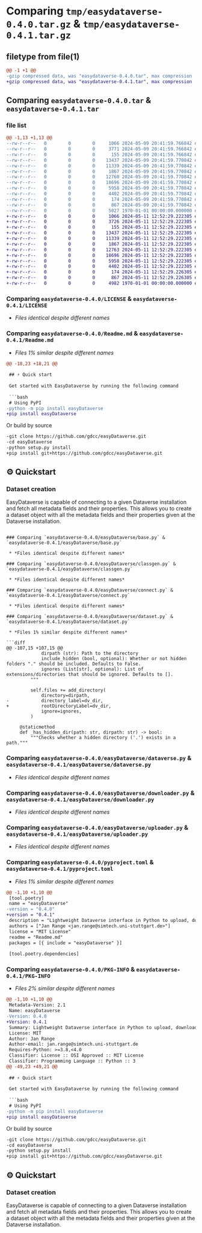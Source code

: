 # Comparing `tmp/easydataverse-0.4.0.tar.gz` & `tmp/easydataverse-0.4.1.tar.gz`

## filetype from file(1)

```diff
@@ -1 +1 @@
-gzip compressed data, was "easydataverse-0.4.0.tar", max compression
+gzip compressed data, was "easydataverse-0.4.1.tar", max compression
```

## Comparing `easydataverse-0.4.0.tar` & `easydataverse-0.4.1.tar`

### file list

```diff
@@ -1,13 +1,13 @@
--rw-r--r--   0        0        0     1066 2024-05-09 20:41:59.766842 easydataverse-0.4.0/LICENSE
--rw-r--r--   0        0        0     3771 2024-05-09 20:41:59.766842 easydataverse-0.4.0/Readme.md
--rw-r--r--   0        0        0      155 2024-05-09 20:41:59.766842 easydataverse-0.4.0/easyDataverse/__init__.py
--rw-r--r--   0        0        0    13437 2024-05-09 20:41:59.770842 easydataverse-0.4.0/easyDataverse/base.py
--rw-r--r--   0        0        0    11339 2024-05-09 20:41:59.770842 easydataverse-0.4.0/easyDataverse/classgen.py
--rw-r--r--   0        0        0     1867 2024-05-09 20:41:59.770842 easydataverse-0.4.0/easyDataverse/connect.py
--rw-r--r--   0        0        0    12760 2024-05-09 20:41:59.770842 easydataverse-0.4.0/easyDataverse/dataset.py
--rw-r--r--   0        0        0    18696 2024-05-09 20:41:59.770842 easydataverse-0.4.0/easyDataverse/dataverse.py
--rw-r--r--   0        0        0     5958 2024-05-09 20:41:59.770842 easydataverse-0.4.0/easyDataverse/downloader.py
--rw-r--r--   0        0        0     4402 2024-05-09 20:41:59.770842 easydataverse-0.4.0/easyDataverse/uploader.py
--rw-r--r--   0        0        0      174 2024-05-09 20:41:59.770842 easydataverse-0.4.0/easyDataverse/utils.py
--rw-r--r--   0        0        0      867 2024-05-09 20:41:59.770842 easydataverse-0.4.0/pyproject.toml
--rw-r--r--   0        0        0     5027 1970-01-01 00:00:00.000000 easydataverse-0.4.0/PKG-INFO
+-rw-r--r--   0        0        0     1066 2024-05-11 12:52:29.222305 easydataverse-0.4.1/LICENSE
+-rw-r--r--   0        0        0     3726 2024-05-11 12:52:29.222305 easydataverse-0.4.1/Readme.md
+-rw-r--r--   0        0        0      155 2024-05-11 12:52:29.222305 easydataverse-0.4.1/easyDataverse/__init__.py
+-rw-r--r--   0        0        0    13437 2024-05-11 12:52:29.222305 easydataverse-0.4.1/easyDataverse/base.py
+-rw-r--r--   0        0        0    11339 2024-05-11 12:52:29.222305 easydataverse-0.4.1/easyDataverse/classgen.py
+-rw-r--r--   0        0        0     1867 2024-05-11 12:52:29.222305 easydataverse-0.4.1/easyDataverse/connect.py
+-rw-r--r--   0        0        0    12763 2024-05-11 12:52:29.222305 easydataverse-0.4.1/easyDataverse/dataset.py
+-rw-r--r--   0        0        0    18696 2024-05-11 12:52:29.222305 easydataverse-0.4.1/easyDataverse/dataverse.py
+-rw-r--r--   0        0        0     5958 2024-05-11 12:52:29.222305 easydataverse-0.4.1/easyDataverse/downloader.py
+-rw-r--r--   0        0        0     4402 2024-05-11 12:52:29.222305 easydataverse-0.4.1/easyDataverse/uploader.py
+-rw-r--r--   0        0        0      174 2024-05-11 12:52:29.226305 easydataverse-0.4.1/easyDataverse/utils.py
+-rw-r--r--   0        0        0      867 2024-05-11 12:52:29.226305 easydataverse-0.4.1/pyproject.toml
+-rw-r--r--   0        0        0     4982 1970-01-01 00:00:00.000000 easydataverse-0.4.1/PKG-INFO
```

### Comparing `easydataverse-0.4.0/LICENSE` & `easydataverse-0.4.1/LICENSE`

 * *Files identical despite different names*

### Comparing `easydataverse-0.4.0/Readme.md` & `easydataverse-0.4.1/Readme.md`

 * *Files 1% similar despite different names*

```diff
@@ -18,23 +18,21 @@
 
 ## ⚡️ Quick start
 
 Get started with EasyDataverse by running the following command
 
 ```bash
 # Using PyPI
-python -m pip install easyDataverse
+pip install easyDataverse
 ```
 
 Or build by source
 
 ```bash
-git clone https://github.com/gdcc/easyDataverse.git
-cd easyDataverse
-python setup.py install
+pip install git+https://github.com/gdcc/easyDataverse.git
 ```
 
 ## ⚙️ Quickstart
 
 ### Dataset creation
 
 EasyDataverse is capable of connecting to a given Dataverse installation and fetch all metadata fields and their properties. This allows you to create a dataset object with all the metadata fields and their properties given at the Dataverse installation.
```

### Comparing `easydataverse-0.4.0/easyDataverse/base.py` & `easydataverse-0.4.1/easyDataverse/base.py`

 * *Files identical despite different names*

### Comparing `easydataverse-0.4.0/easyDataverse/classgen.py` & `easydataverse-0.4.1/easyDataverse/classgen.py`

 * *Files identical despite different names*

### Comparing `easydataverse-0.4.0/easyDataverse/connect.py` & `easydataverse-0.4.1/easyDataverse/connect.py`

 * *Files identical despite different names*

### Comparing `easydataverse-0.4.0/easyDataverse/dataset.py` & `easydataverse-0.4.1/easyDataverse/dataset.py`

 * *Files 1% similar despite different names*

```diff
@@ -107,15 +107,15 @@
             dirpath (str): Path to the directory
             include_hidden (bool, optional): Whether or not hidden folders "." should be included. Defaults to False.
             ignores (List[str], optional): List of extensions/directories that should be ignored. Defaults to [].
         """
 
         self.files += add_directory(
             directory=dirpath,
-            directory_label=dv_dir,
+            rootDirectoryLabel=dv_dir,
             ignore=ignores,
         )
 
     @staticmethod
     def _has_hidden_dir(path: str, dirpath: str) -> bool:
         """Checks whether a hidden directory ('.') exists in a path."""
```

### Comparing `easydataverse-0.4.0/easyDataverse/dataverse.py` & `easydataverse-0.4.1/easyDataverse/dataverse.py`

 * *Files identical despite different names*

### Comparing `easydataverse-0.4.0/easyDataverse/downloader.py` & `easydataverse-0.4.1/easyDataverse/downloader.py`

 * *Files identical despite different names*

### Comparing `easydataverse-0.4.0/easyDataverse/uploader.py` & `easydataverse-0.4.1/easyDataverse/uploader.py`

 * *Files identical despite different names*

### Comparing `easydataverse-0.4.0/pyproject.toml` & `easydataverse-0.4.1/pyproject.toml`

 * *Files 1% similar despite different names*

```diff
@@ -1,10 +1,10 @@
 [tool.poetry]
 name = "easyDataverse"
-version = "0.4.0"
+version = "0.4.1"
 description = "Lightweight Dataverse interface in Python to upload, download and update datasets found in Dataverse instances."
 authors = ["Jan Range <jan.range@simtech.uni-stuttgart.de>"]
 license = "MIT License"
 readme = "Readme.md"
 packages = [{ include = "easyDataverse" }]
 
 [tool.poetry.dependencies]
```

### Comparing `easydataverse-0.4.0/PKG-INFO` & `easydataverse-0.4.1/PKG-INFO`

 * *Files 2% similar despite different names*

```diff
@@ -1,10 +1,10 @@
 Metadata-Version: 2.1
 Name: easyDataverse
-Version: 0.4.0
+Version: 0.4.1
 Summary: Lightweight Dataverse interface in Python to upload, download and update datasets found in Dataverse instances.
 License: MIT
 Author: Jan Range
 Author-email: jan.range@simtech.uni-stuttgart.de
 Requires-Python: >=3.8,<4.0
 Classifier: License :: OSI Approved :: MIT License
 Classifier: Programming Language :: Python :: 3
@@ -49,23 +49,21 @@
 
 ## ⚡️ Quick start
 
 Get started with EasyDataverse by running the following command
 
 ```bash
 # Using PyPI
-python -m pip install easyDataverse
+pip install easyDataverse
 ```
 
 Or build by source
 
 ```bash
-git clone https://github.com/gdcc/easyDataverse.git
-cd easyDataverse
-python setup.py install
+pip install git+https://github.com/gdcc/easyDataverse.git
 ```
 
 ## ⚙️ Quickstart
 
 ### Dataset creation
 
 EasyDataverse is capable of connecting to a given Dataverse installation and fetch all metadata fields and their properties. This allows you to create a dataset object with all the metadata fields and their properties given at the Dataverse installation.
```

